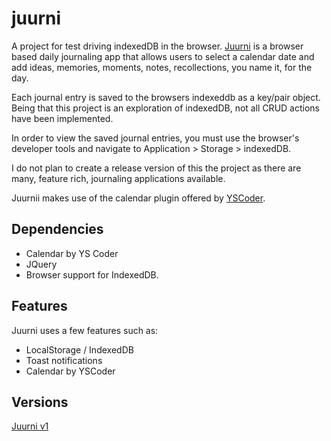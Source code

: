 # juurni

A project for test driving indexedDB in the browser. [Juurni](https://xnodeoncode.github.io/juurni/v1/ "Juurni") is a browser based daily journaling app that allows users to select a calendar date and add ideas, memories, moments, notes, recollections, you name it, for the day.

Each journal entry is saved to the browsers indexeddb as a key/pair object. Being that this project is an exploration of indexedDB, not all CRUD actions have been implemented.

In order to view the saved journal entries, you must use the browser's developer tools and navigate to Application > Storage > indexedDB.

I do not plan to create a release version of this the project as there are many, feature rich, journaling applications available.

Juurnii makes use of the calendar plugin offered by [YSCoder](https://github.com/yscoder/Calendar "YSCoder").

## Dependencies

- Calendar by YS Coder
- JQuery
- Browser support for IndexedDB.

## Features

Juurni uses a few features such as:

* LocalStorage / IndexedDB
* Toast notifications
* Calendar by YSCoder

## Versions
[Juurni v1](https://xnodeoncode.github.io/juurni/v1/)